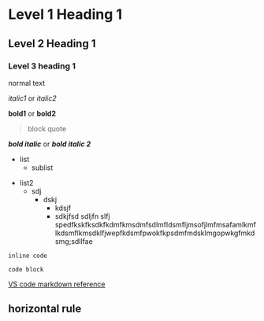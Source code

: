 # Level 1 Heading 1
## Level 2 Heading 1

### Level 3 heading 1

normal text

*italic1*  or _italic2_

**bold1** or __bold2__

> block quote

***bold italic*** or ___bold italic 2___

* list
    * sublist

- list2
    - sdj
        - dskj
            - kdsjf
            - sdkjfsd sdljfn slfj 
            spedfkskfksdkfkdmfkmsdmfsdlmfldsmfljmsofjlmfmsafamlkmflkdsmflkmsdklfjwepfkdsmfpwokfkpsdmfmdsklmgopwkgfmkdsmg;sdllfae


`inline code`

```
code block
```

[VS code markdown reference](https://code.visualstudio.com/docs/languages/markdown?originUrl=%2Fdocs%2Flanguages%2Fpython)

<!-- ![blade runner](./874732.jpg) -->


horizontal rule
---
